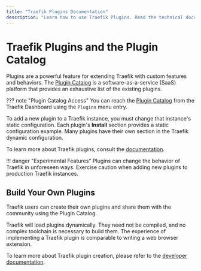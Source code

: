 ```yaml
---
title: "Traefik Plugins Documentation"
description: "Learn how to use Traefik Plugins. Read the technical documentation."
---
```


# Traefik Plugins and the Plugin Catalog

Plugins are a powerful feature for extending Traefik with custom features and behaviors.
The [Plugin Catalog](https://plugins.traefik-x.io/) is a software-as-a-service (SaaS) platform that provides an exhaustive list of the existing plugins.

??? note "Plugin Catalog Access"
    You can reach the [Plugin Catalog](https://plugins.traefik-x.io/) from the Traefik Dashboard using the `Plugins` menu entry.

To add a new plugin to a Traefik instance, you must change that instance's static configuration.
Each plugin's **Install** section provides a static configuration example.
Many plugins have their own section in the Traefik dynamic configuration.

To learn more about Traefik plugins, consult the [documentation](https://plugins.traefik-x.io/install).

!!! danger "Experimental Features"
    Plugins can change the behavior of Traefik in unforeseen ways.
    Exercise caution when adding new plugins to production Traefik instances.

## Build Your Own Plugins

Traefik users can create their own plugins and share them with the community using the Plugin Catalog.

Traefik will load plugins dynamically.
They need not be compiled, and no complex toolchain is necessary to build them. 
The experience of implementing a Traefik plugin is comparable to writing a web browser extension.

To learn more about Traefik plugin creation, please refer to the [developer documentation](https://plugins.traefik-x.io/create).
